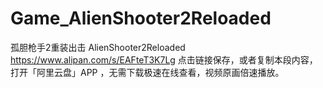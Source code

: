 # Game_AlienShooter2Reloaded
孤胆枪手2重装出击
AlienShooter2Reloaded
https://www.alipan.com/s/EAFteT3K7Lg
点击链接保存，或者复制本段内容，打开「阿里云盘」APP ，无需下载极速在线查看，视频原画倍速播放。
